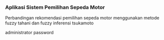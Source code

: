### Aplikasi Sistem Pemilihan Sepeda Motor

Perbandingan rekomendasi pemilihan sepeda motor menggunakan metode fuzzy tahani dan fuzzy inferensi tsukamoto

administrator
password